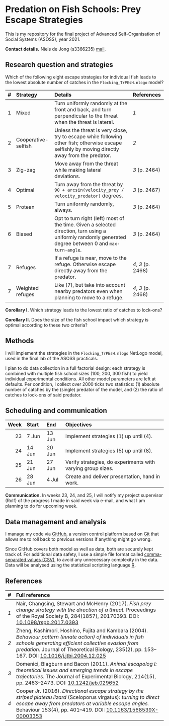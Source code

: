 # Predation on Fish Schools: Prey Escape Strategies

This is my repository for the final project of Advanced Self-Organisation of Social Systems (ASOSS), year 2021.

**Contact details.** Niels de Jong (s3366235) <a href="mailto:n.a.de.jong@student.rug.nl">mail</a>.

## Research question and strategies

Which of the following eight escape strategies for individual fish leads to the lowest
absolute number of catches in the `Flocking_TrPEsH.nlogo` model?

| #   | Strategy | Details | References |
| :-- | :------- | :------ | :--------- |
| 1 | Mixed | Turn uniformly randomly at the front and back, and turn perpendicular to the threat when the threat is lateral. | _1_ |
| 2 | Cooperative-selfish | Unless the threat is very close, try to escape while following other fish; otherwise escape selfishly by moving directly away from the predator. | _2_ |
| 3 | Zig-zag | Move away from the threat while making lateral deviations. | _3_ (p. 2464) |
| 4 | Optimal | Turn away from the threat by `90 + arcsin(velocity_prey / velocity_predator)` degrees. | _3_ (p. 2467) |
| 5 | Protean | Turn uniformly randomly, always. | _3_ (p. 2464) |
| 6 | Biased | Opt to turn right (left) most of the time. Given a selected direction, turn using a uniformly randomly generated degree between 0 and `max-turn-angle`. | _3_ (p. 2464) |
| 7 | Refuges | If a refuge is near, move to the refuge. Otherwise escape directly away from the predator. | _4_, _3_ (p. 2468) |
| 7 | Weighted refuges | Like (7), but take into account nearby predators even when planning to move to a refuge. | _4_, _3_ (p. 2468) |

**Corollary I.** Which strategy leads to the lowest ratio of catches to lock-ons?

**Corollary II.** Does the size of the fish school impact which strategy is optimal according to these two criteria?

## Methods

I will implement the strategies in the `Flocking_TrPEsH.nlogo` NetLogo model, used in the final
lab of the ASOSS practicals.

I plan to do data collection in a full factorial design: each strategy is combined with multiple fish school
sizes (100, 200, 300 fish) to yield individual experimental conditions. All other model parameters are left
at defaults. Per condition, I collect over 2000 ticks two statistics: (1) absolute number of catches by the
(single) predator of the model, and (2) the ratio of catches to lock-ons of said predator.

## Scheduling and communication

| Week | Start  | End    | Objectives                                                  |
| ---: | :----- | :----- | :---------------------------------------------------------- |
| 23   |  7 Jun | 13 Jun | Implement strategies (1) up until (4).                      |
| 24   | 14 Jun | 20 Jun | Implement strategies (5) up until (8).                      |
| 25   | 21 Jun | 27 Jun | Verify strategies, do experiments with varying group sizes. |
| 26   | 28 Jun |  4 Jul | Create and deliver presentation, hand in work.              |

**Communication.** In weeks 23, 24, and 25, I will notify my project supervisor (Rolf) of
the progress I made in said week via e-mail, and what I am planning to do for upcoming week.

## Data management and analysis

I manage my code via <a href="https://www.github.com/">GitHub</a>, a version control platform
based on <a href="https://en.wikipedia.org/wiki/Git">Git</a>  that allows me to roll back to previous
versions if anything might go wrong.

Since GitHub covers both model as well as data, both are securely kept track of. For additional data
safety, I use a simple file format called
<a href="https://en.wikipedia.org/wiki/Comma-separated_values">comma-separated values (CSV)</a>, to avoid any
unnecessary complexity in the data. Data will be analysed using the statistical scripting language
<a href="https://www.r-project.org/">R</a>.

## References

| #   | Full reference |
| --: | :-- |
| _1_ | Nair, Changsing, Stewart and McHenry (2017). _Fish prey change strategy with the direction of a threat._ Proceedings of the Royal Society B, 284(1857), 20170393. DOI: <a href="https://royalsocietypublishing.org/doi/10.1098/rspb.2017.0393">10.1098/rspb.2017.0393</a> |
| _2_ | Zheng, Kashimori, Hoshino, Fujita and Kambara (2004). _Behaviour pattern (innate action) of individuals in fish schools generating efficient collective evasion from predation._ Journal of Theoretical Biology, 235(2), pp. 153–167. DOI: <a href="https://www.sciencedirect.com/science/article/abs/pii/S0022519305000056?via%3Dihub">10.1016/j.jtbi.2004.12.025</a> |
| _3_ | Domenici, Blagburn and Bacon (2011). _Animal escapolog I: theoretical issues and emerging trends in escape trajectories._ The Journal of Experimental Biology, 214(15), pp. 2463–2473. DOI: <a href="https://journals.biologists.com/jeb/article/214/15/2463/10427/Animal-escapology-I-theoretical-issues-and">10.1242/jeb.029652</a> |
| _4_ | Cooper Jr. (2016). _Directional escape strategy by the striped plateau lizard_ (Sceloporus virgatus)_: turning to direct escape away from predators at variable escape angles._ Behaviour 153(4), pp. 401–419. DOI: <a href="https://brill.com/view/journals/beh/153/4/article-p401_2.xml">10.1163/1568539X-00003353</a> |

